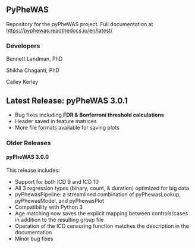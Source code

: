 ## PyPheWAS

Repository for the pyPheWAS project.
Full documentation at https://pyphewas.readthedocs.io/en/latest/

### Developers
Bennett Landman, PhD

Shikha Chaganti, PhD

Cailey Kerley

## Latest Release: pyPheWAS 3.0.1
- Bug fixes including __FDR & Bonferroni threshold calculations__
- Header saved in feature matrices
- More file formats available for saving plots

### Older Releases

#### pyPheWAS 3.0.0
This release includes:
- Support for both ICD 9 and ICD 10
- All 3 regression types (binary, count, & duration) optimized for big data
- pyPhewasPipeline: a streamlined combination of pyPhewasLookup, pyPhewasModel, and pyPhewasPlot
- Compatibility with Python 3
- Age matching now saves the explicit mapping between controls/cases in addition to the resulting group file
- Operation of the ICD censoring function matches the description in the documentation 
- Minor bug fixes
